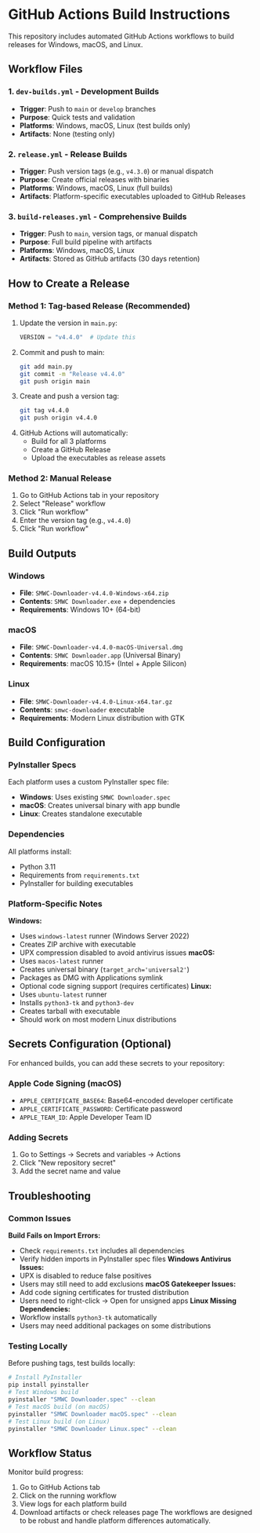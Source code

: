 # GitHub Actions Build Instructions
This repository includes automated GitHub Actions workflows to build releases for Windows, macOS, and Linux.
## Workflow Files
### 1. `dev-builds.yml` - Development Builds
- **Trigger**: Push to `main` or `develop` branches
- **Purpose**: Quick tests and validation
- **Platforms**: Windows, macOS, Linux (test builds only)
- **Artifacts**: None (testing only)
### 2. `release.yml` - Release Builds
- **Trigger**: Push version tags (e.g., `v4.3.0`) or manual dispatch
- **Purpose**: Create official releases with binaries
- **Platforms**: Windows, macOS, Linux (full builds)
- **Artifacts**: Platform-specific executables uploaded to GitHub Releases
### 3. `build-releases.yml` - Comprehensive Builds
- **Trigger**: Push to `main`, version tags, or manual dispatch
- **Purpose**: Full build pipeline with artifacts
- **Platforms**: Windows, macOS, Linux
- **Artifacts**: Stored as GitHub artifacts (30 days retention)
## How to Create a Release
### Method 1: Tag-based Release (Recommended)
1. Update the version in `main.py`:
   ```python
   VERSION = "v4.4.0"  # Update this
   ```
2. Commit and push to main:
   ```bash
   git add main.py
   git commit -m "Release v4.4.0"
   git push origin main
   ```
3. Create and push a version tag:
   ```bash
   git tag v4.4.0
   git push origin v4.4.0
   ```
4. GitHub Actions will automatically:
   - Build for all 3 platforms
   - Create a GitHub Release
   - Upload the executables as release assets
### Method 2: Manual Release
1. Go to GitHub Actions tab in your repository
2. Select "Release" workflow
3. Click "Run workflow"
4. Enter the version tag (e.g., `v4.4.0`)
5. Click "Run workflow"
## Build Outputs
### Windows
- **File**: `SMWC-Downloader-v4.4.0-Windows-x64.zip`
- **Contents**: `SMWC Downloader.exe` + dependencies
- **Requirements**: Windows 10+ (64-bit)
### macOS
- **File**: `SMWC-Downloader-v4.4.0-macOS-Universal.dmg`
- **Contents**: `SMWC Downloader.app` (Universal Binary)
- **Requirements**: macOS 10.15+ (Intel + Apple Silicon)
### Linux
- **File**: `SMWC-Downloader-v4.4.0-Linux-x64.tar.gz`
- **Contents**: `smwc-downloader` executable
- **Requirements**: Modern Linux distribution with GTK
## Build Configuration
### PyInstaller Specs
Each platform uses a custom PyInstaller spec file:
- **Windows**: Uses existing `SMWC Downloader.spec`
- **macOS**: Creates universal binary with app bundle
- **Linux**: Creates standalone executable
### Dependencies
All platforms install:
- Python 3.11
- Requirements from `requirements.txt`
- PyInstaller for building executables
### Platform-Specific Notes
**Windows:**
- Uses `windows-latest` runner (Windows Server 2022)
- Creates ZIP archive with executable
- UPX compression disabled to avoid antivirus issues
**macOS:**
- Uses `macos-latest` runner
- Creates universal binary (`target_arch='universal2'`)
- Packages as DMG with Applications symlink
- Optional code signing support (requires certificates)
**Linux:**
- Uses `ubuntu-latest` runner
- Installs `python3-tk` and `python3-dev`
- Creates tarball with executable
- Should work on most modern Linux distributions
## Secrets Configuration (Optional)
For enhanced builds, you can add these secrets to your repository:
### Apple Code Signing (macOS)
- `APPLE_CERTIFICATE_BASE64`: Base64-encoded developer certificate
- `APPLE_CERTIFICATE_PASSWORD`: Certificate password
- `APPLE_TEAM_ID`: Apple Developer Team ID
### Adding Secrets
1. Go to Settings → Secrets and variables → Actions
2. Click "New repository secret"
3. Add the secret name and value
## Troubleshooting
### Common Issues
**Build Fails on Import Errors:**
- Check `requirements.txt` includes all dependencies
- Verify hidden imports in PyInstaller spec files
**Windows Antivirus Issues:**
- UPX is disabled to reduce false positives
- Users may still need to add exclusions
**macOS Gatekeeper Issues:**
- Add code signing certificates for trusted distribution
- Users need to right-click → Open for unsigned apps
**Linux Missing Dependencies:**
- Workflow installs `python3-tk` automatically
- Users may need additional packages on some distributions
### Testing Locally
Before pushing tags, test builds locally:
```bash
# Install PyInstaller
pip install pyinstaller
# Test Windows build
pyinstaller "SMWC Downloader.spec" --clean
# Test macOS build (on macOS)
pyinstaller "SMWC Downloader macOS.spec" --clean
# Test Linux build (on Linux)
pyinstaller "SMWC Downloader Linux.spec" --clean
```
## Workflow Status
Monitor build progress:
1. Go to GitHub Actions tab
2. Click on the running workflow
3. View logs for each platform build
4. Download artifacts or check releases page
The workflows are designed to be robust and handle platform differences automatically.
